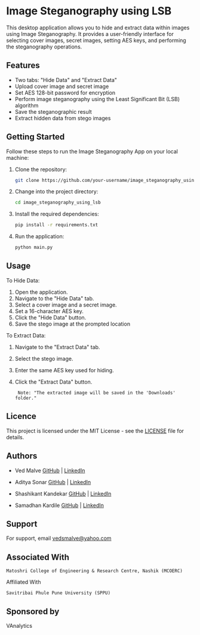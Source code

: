 # Image Steganography using LSB

This desktop application allows you to hide and extract data within images using Image Steganography. It provides a user-friendly interface for selecting cover images, secret images, setting AES keys, and performing the steganography operations.

## Features

- Two tabs: "Hide Data" and "Extract Data"
- Upload cover image and secret image
- Set AES 128-bit password for encryption
- Perform image steganography using the Least Significant Bit (LSB) algorithm
- Save the steganographic result
- Extract hidden data from stego images

## Getting Started

Follow these steps to run the Image Steganography App on your local machine:

1. Clone the repository:

   ```bash
   git clone https://github.com/your-username/image_steganography_using_lsb.git

2. Change into the project directory:

    ```bash
    cd image_steganography_using_lsb

3. Install the required dependencies:

    ```bash
    pip install -r requirements.txt

4. Run the application:

    ```bash
    python main.py


## Usage
To Hide Data:
    
1. Open the application.
2. Navigate to the "Hide Data" tab.
3. Select a cover image and a secret image.
4. Set a 16-character AES key.
5. Click the "Hide Data" button.
6. Save the stego image at the prompted location

    
To Extract Data:

1. Navigate to the "Extract Data" tab.
2. Select the stego image.
3. Enter the same AES key used for hiding.
4. Click the "Extract Data" button.

        Note: "The extracted image will be saved in the 'Downloads' folder."

## Licence

This project is licensed under the MIT License - see the [LICENSE](https://choosealicense.com/licenses/mit/) file for details.

## Authors

- Ved Malve [GitHub](https://www.github.com/vedsmalve) | [LinkedIn](https://www.linkedin.com/in/vedsmalve/)

- Aditya Sonar [GitHub](https://www.github.com/AdityaaSonar24) | [LinkedIn](https://www.linkedin.com/in/aditya-sonar-03afd/)

- Shashikant Kandekar [GitHub](https://www.github.com/Shashikantkandekar) | [LinkedIn](https://www.linkedin.com/in/shashikantkandekar/)

- Samadhan Kardile [GitHub](https://www.github.com/samadhankardile17) | [LinkedIn](https://www.linkedin.com/in/samadhan-kardile-5bb28526b?utm_source=share&utm_campaign=share_via&utm_content=profile&utm_medium=android_app)




## Support

For support, email vedsmalve@yahoo.com

## Associated With

    Matoshri College of Engineering & Research Centre, Nashik (MCOERC)

Affiliated With

    Savitribai Phule Pune University (SPPU) 

## Sponsored by

VAnalytics